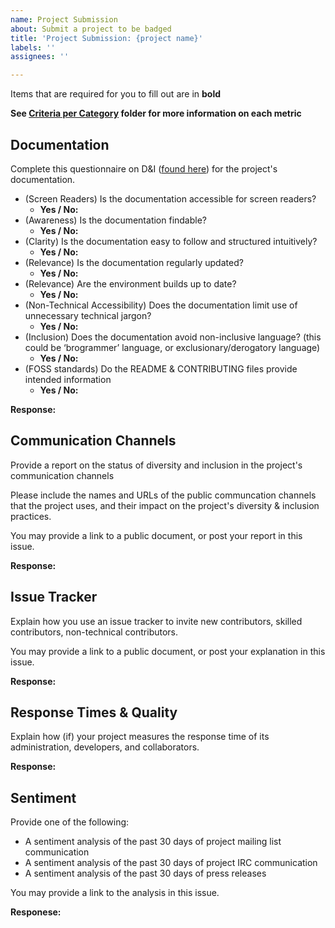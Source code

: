 ```yaml
---
name: Project Submission
about: Submit a project to be badged
title: 'Project Submission: {project name}'
labels: ''
assignees: ''

---
```


Items that are required for you to fill out are in __bold__

**See [Criteria per Category](https://github.com/Nebrethar/Docs-Diversity-Inclusion-Badging/tree/master/Project/Criteria-Per-Category) folder for more information on each metric**

## Documentation

Complete this questionnaire on D&I ([found here](https://github.com/Nebrethar/Docs-Diversity-Inclusion-Badging/blob/master/Project/Criteria-Per-Category/Documentation.md)) for the project's documentation.

  * (Screen Readers) Is the documentation accessible for screen readers?
    * __Yes / No:__
  * (Awareness) Is the documentation findable?
    * __Yes / No:__
  * (Clarity) Is the documentation easy to follow and structured intuitively?
    * __Yes / No:__
  * (Relevance) Is the documentation regularly updated?
    * __Yes / No:__
  * (Relevance) Are the environment builds up to date?
    * __Yes / No:__
  * (Non-Technical Accessibility) Does the documentation limit use of unnecessary technical jargon?
    * __Yes / No:__
  * (Inclusion) Does the documentation avoid non-inclusive language? (this could be ‘brogrammer’ language, or exclusionary/derogatory language)
    * __Yes / No:__
  * (FOSS standards) Do the README & CONTRIBUTING files provide intended information
    * __Yes / No:__
    
__Response:__



## Communication Channels

Provide a report on the status of diversity and inclusion in the project's communication channels

Please include the names and URLs of the public communcation channels that the project uses, and their impact on the project's diversity & inclusion practices.

You may provide a link to a public document, or post your report in this issue.

__Response:__



## Issue Tracker

Explain how you use an issue tracker to invite new contributors, skilled contributors, non-technical contributors.

You may provide a link to a public document, or post your explanation in this issue.

__Response:__


  
## Response Times & Quality

Explain how (if) your project measures the response time of its administration, developers, and collaborators. 

__Response:__



## Sentiment

Provide one of the following:
  - A sentiment analysis of the past 30 days of project mailing list communication
  - A sentiment analysis of the past 30 days of project IRC communication
  - A sentiment analysis of the past 30 days of press releases
  
You may provide a link to the analysis in this issue.

__Responese:__


